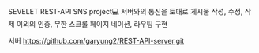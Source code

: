 SEVELET REST-API SNS project💻
서버와의 통신을 토대로 게시물 작성, 수정, 삭제 이외의 인증, 무한 스크롤 페이지 네이션, 라우팅 구현

서버
https://github.com/garyung2/REST-API-server.git


